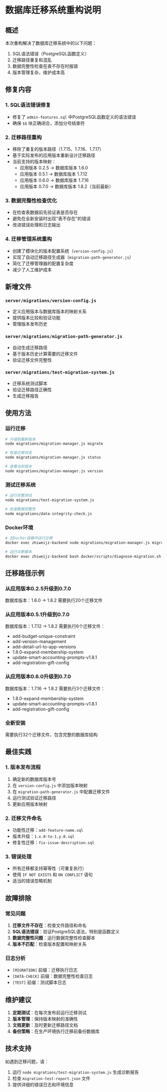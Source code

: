 # 数据库迁移系统重构说明

## 概述

本次重构解决了数据库迁移系统中的以下问题：
1. SQL语法错误（PostgreSQL函数定义）
2. 迁移路径重复和混乱
3. 数据完整性检查在表不存在时报错
4. 版本管理复杂，维护成本高

## 修复内容

### 1. SQL语法错误修复
- 修复了 `admin-features.sql` 中PostgreSQL函数定义的语法错误
- 确保 `$$` 块正确闭合，添加分号结束符

### 2. 迁移路径重构
- 移除了重复的版本路径（1.7.15、1.7.16、1.7.17）
- 基于实际发布的应用版本重新设计迁移路径
- 当前支持的版本映射：
  - 应用版本 0.2.5 → 数据库版本 1.6.0
  - 应用版本 0.5.1 → 数据库版本 1.7.12
  - 应用版本 0.6.0 → 数据库版本 1.7.16
  - 应用版本 0.7.0 → 数据库版本 1.8.2（当前最新）

### 3. 数据完整性检查优化
- 在检查表数据前先验证表是否存在
- 避免在全新安装时出现"表不存在"的错误
- 改进错误处理和日志输出

### 4. 迁移管理系统重构
- 创建了模块化的版本配置系统（`version-config.js`）
- 实现了自动迁移路径生成器（`migration-path-generator.js`）
- 简化了迁移管理器的配置复杂度
- 减少了人工维护成本

## 新增文件

### `server/migrations/version-config.js`
- 定义应用版本与数据库版本的映射关系
- 提供版本比较和验证功能
- 管理版本发布历史

### `server/migrations/migration-path-generator.js`
- 自动生成迁移路径
- 基于版本历史计算需要的迁移文件
- 验证迁移文件完整性

### `server/migrations/test-migration-system.js`
- 迁移系统测试脚本
- 验证迁移路径正确性
- 生成迁移报告

## 使用方法

### 运行迁移
```bash
# 升级到最新版本
node migrations/migration-manager.js migrate

# 检查迁移状态
node migrations/migration-manager.js status

# 查看当前版本
node migrations/migration-manager.js version
```

### 测试迁移系统
```bash
# 运行完整测试
node migrations/test-migration-system.js

# 检查数据完整性
node migrations/data-integrity-check.js
```

### Docker环境
```bash
# 在Docker容器中运行迁移
docker exec zhiweijz-backend node migrations/migration-manager.js migrate

# 运行诊断脚本
docker exec zhiweijz-backend bash docker/scripts/diagnose-migration.sh
```

## 迁移路径示例

### 从应用版本0.2.5升级到0.7.0
数据库版本：1.6.0 → 1.8.2
需要执行20个迁移文件

### 从应用版本0.5.1升级到0.7.0
数据库版本：1.7.12 → 1.8.2
需要执行6个迁移文件：
- add-budget-unique-constraint
- add-version-management
- add-detail-url-to-app-versions
- 1.8.0-expand-membership-system
- update-smart-accounting-prompts-v1.8.1
- add-registration-gift-config

### 从应用版本0.6.0升级到0.7.0
数据库版本：1.7.16 → 1.8.2
需要执行3个迁移文件：
- 1.8.0-expand-membership-system
- update-smart-accounting-prompts-v1.8.1
- add-registration-gift-config

### 全新安装
需要执行32个迁移文件，包含完整的数据库结构

## 最佳实践

### 1. 版本发布流程
1. 确定新的数据库版本号
2. 在 `version-config.js` 中添加版本映射
3. 在 `migration-path-generator.js` 中配置迁移文件
4. 运行测试验证迁移路径
5. 更新应用版本映射

### 2. 迁移文件命名
- 功能性迁移：`add-feature-name.sql`
- 版本升级：`1.x.0-to-1.y.0.sql`
- 修复性迁移：`fix-issue-description.sql`

### 3. 错误处理
- 所有迁移都支持幂等性（可重复执行）
- 使用 `IF NOT EXISTS` 和 `ON CONFLICT` 语句
- 适当的错误忽略机制

## 故障排除

### 常见问题
1. **迁移文件不存在**：检查文件路径和命名
2. **SQL语法错误**：验证PostgreSQL语法，特别是函数定义
3. **数据完整性问题**：运行数据完整性检查脚本
4. **版本不匹配**：检查版本配置和映射关系

### 日志分析
- `[MIGRATION]` 前缀：迁移执行日志
- `[DATA-CHECK]` 前缀：数据完整性检查日志  
- `[TEST]` 前缀：测试脚本日志

## 维护建议

1. **定期测试**：在每次发布前运行迁移测试
2. **版本管理**：保持版本映射的准确性
3. **文档更新**：及时更新迁移路径文档
4. **备份策略**：在生产环境执行迁移前备份数据库

## 技术支持

如遇到迁移问题，请：
1. 运行 `node migrations/test-migration-system.js` 生成诊断报告
2. 检查 `migration-test-report.json` 文件
3. 提供详细的错误日志和环境信息
